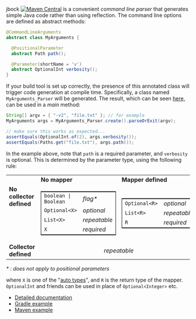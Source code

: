 jbock
[![Maven Central](https://maven-badges.herokuapp.com/maven-central/com.github.h908714124/jbock/badge.svg)](https://maven-badges.herokuapp.com/maven-central/com.github.h908714124/jbock)
is a convenient *command line parser* that generates simple Java code
rather than using reflection.
The command line options are defined as abstract methods:

````java
@CommandLineArguments
abstract class MyArguments {

  @PositionalParameter
  abstract Path path();

  @Parameter(shortName = 'v')
  abstract OptionalInt verbosity();
}
````

If your build tool is set up correctly, the presence of this annotated class
will trigger code generation at compile time.
Specifically, a class named `MyArguments_Parser`
will be generated. The result, which can be seen
[here,](https://github.com/h908714124/jbock-docgen/blob/master/src/main/java/com/example/hello/MyArguments_Parser.java)
can be used in a *main* method:

````java
String[] argv = { "-v2", "file.txt" }; // for example
MyArguments args = MyArguments_Parser.create().parseOrExit(argv);

// make sure this works as expected...
assertEquals(OptionalInt.of(2), args.verbosity());
assertEquals(Paths.get("file.txt"), args.path());
````

In the example above, note that `path` is a required parameter,
and `verbosity` is optional.
This is determined by the parameter type, using the following rule:

<table style="border-collapse: collapse">
<tr>
<td></td>
<td><b>No mapper</b></td>
<td><b>Mapper defined</b></td>
</tr>
<tr>
<td valign="top"><b>No<br/>collector<br/>defined</b></td>
<td>
<table style="border-collapse: collapse; border: 1px solid black"><!-- No mapper, no collector-->
<tr><td><code>boolean | Boolean</code>  </td><td><i>flag*</i></td></tr>
<tr><td><code>Optional&lt;X&gt;</code>        </td><td><i>optional</i></td></tr>
<tr><td><code>List&lt;X&gt;</code>            </td><td><i>repeatable</i></td></tr>
<tr><td><code>X</code>                  </td><td><i>required</i></td></tr>
</table>
</td>
<td>
<table style="border-collapse: collapse; border: 1px solid black"><!-- Mapper, no collector-->
<tr><td><code>Optional&lt;R&gt;</code>   </td><td><i>optional</i></td></tr>
<tr><td><code>List&lt;R&gt;</code>       </td><td><i>repeatable</i></td></tr>
<tr><td><code>R</code>             </td><td><i>required</i></td></tr>
</table>
</td>
</tr>
<tr>
<td><b>Collector<br/>defined</b></td>
<td colspan="2" style="text-align: center"><i>repeatable</i></td>
</tr>
</table>

<i>*</i> : <i>does not apply to positional parameters</i>

where `X` is one of the
"[auto types](https://github.com/h908714124/jbock-docgen/blob/master/src/main/java/com/example/hello/JbockAutoTypes.java)",
and `R` is the return type of the mapper.
`OptionalInt` and friends can be used in place of `Optional<Integer>` etc.

* [Detailed documentation](https://github.com/h908714124/jbock/blob/master/SPAGHETTI.md)
* [Gradle example](https://github.com/h908714124/jbock-map-example)
* [Maven example](https://github.com/h908714124/jbock-maven-example)

